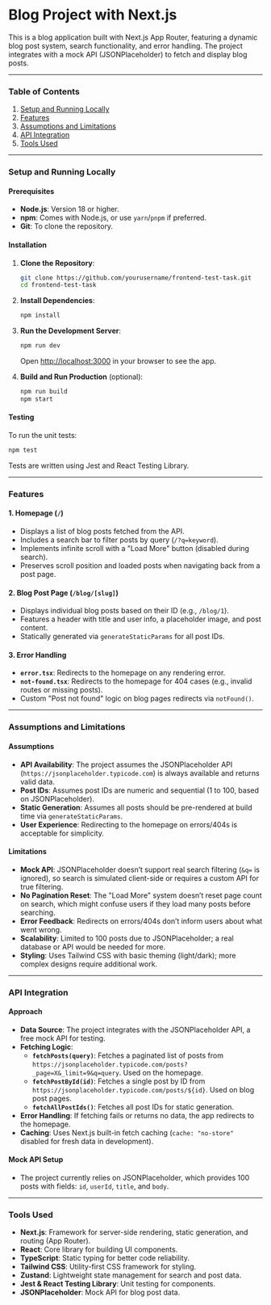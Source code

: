# Blog Project with Next.js

This is a blog application built with Next.js App Router, featuring a dynamic blog post system, search functionality, and error handling. The project integrates with a mock API (JSONPlaceholder) to fetch and display blog posts.

---

### Table of Contents

1. [Setup and Running Locally](#setup-and-running-locally)
2. [Features](#features)
3. [Assumptions and Limitations](#assumptions-and-limitations)
4. [API Integration](#api-integration)
5. [Tools Used](#tools-used)

---

### Setup and Running Locally

#### Prerequisites

- **Node.js**: Version 18 or higher.
- **npm**: Comes with Node.js, or use `yarn`/`pnpm` if preferred.
- **Git**: To clone the repository.

#### Installation

1. **Clone the Repository**:

   ```bash
   git clone https://github.com/yourusername/frontend-test-task.git
   cd frontend-test-task
   ```

2. **Install Dependencies**:

   ```bash
   npm install
   ```

3. **Run the Development Server**:

   ```bash
   npm run dev
   ```

   Open [http://localhost:3000](http://localhost:3000) in your browser to see the app.

4. **Build and Run Production** (optional):
   ```bash
   npm run build
   npm start
   ```

#### Testing

To run the unit tests:

```bash
npm test
```

Tests are written using Jest and React Testing Library.

---

### Features

#### 1. Homepage (`/`)

- Displays a list of blog posts fetched from the API.
- Includes a search bar to filter posts by query (`/?q=keyword`).
- Implements infinite scroll with a "Load More" button (disabled during search).
- Preserves scroll position and loaded posts when navigating back from a post page.

#### 2. Blog Post Page (`/blog/[slug]`)

- Displays individual blog posts based on their ID (e.g., `/blog/1`).
- Features a header with title and user info, a placeholder image, and post content.
- Statically generated via `generateStaticParams` for all post IDs.

#### 3. Error Handling

- **`error.tsx`**: Redirects to the homepage on any rendering error.
- **`not-found.tsx`**: Redirects to the homepage for 404 cases (e.g., invalid routes or missing posts).
- Custom "Post not found" logic on blog pages redirects via `notFound()`.

---

### Assumptions and Limitations

#### Assumptions

- **API Availability**: The project assumes the JSONPlaceholder API (`https://jsonplaceholder.typicode.com`) is always available and returns valid data.
- **Post IDs**: Assumes post IDs are numeric and sequential (1 to 100, based on JSONPlaceholder).
- **Static Generation**: Assumes all posts should be pre-rendered at build time via `generateStaticParams`.
- **User Experience**: Redirecting to the homepage on errors/404s is acceptable for simplicity.

#### Limitations

- **Mock API**: JSONPlaceholder doesn’t support real search filtering (`&q=` is ignored), so search is simulated client-side or requires a custom API for true filtering.
- **No Pagination Reset**: The "Load More" system doesn’t reset page count on search, which might confuse users if they load many posts before searching.
- **Error Feedback**: Redirects on errors/404s don’t inform users about what went wrong.
- **Scalability**: Limited to 100 posts due to JSONPlaceholder; a real database or API would be needed for more.
- **Styling**: Uses Tailwind CSS with basic theming (light/dark); more complex designs require additional work.

---

### API Integration

#### Approach

- **Data Source**: The project integrates with the JSONPlaceholder API, a free mock API for testing.
- **Fetching Logic**:
  - **`fetchPosts(query)`**: Fetches a paginated list of posts from `https://jsonplaceholder.typicode.com/posts?_page=X&_limit=9&q=query`. Used on the homepage.
  - **`fetchPostById(id)`**: Fetches a single post by ID from `https://jsonplaceholder.typicode.com/posts/${id}`. Used on blog post pages.
  - **`fetchAllPostIds()`**: Fetches all post IDs for static generation.
- **Error Handling**: If fetching fails or returns no data, the app redirects to the homepage.
- **Caching**: Uses Next.js built-in fetch caching (`cache: "no-store"` disabled for fresh data in development).

#### Mock API Setup

- The project currently relies on JSONPlaceholder, which provides 100 posts with fields: `id`, `userId`, `title`, and `body`.

---

### Tools Used

- **Next.js**: Framework for server-side rendering, static generation, and routing (App Router).
- **React**: Core library for building UI components.
- **TypeScript**: Static typing for better code reliability.
- **Tailwind CSS**: Utility-first CSS framework for styling.
- **Zustand**: Lightweight state management for search and post data.
- **Jest & React Testing Library**: Unit testing for components.
- **JSONPlaceholder**: Mock API for blog post data.
